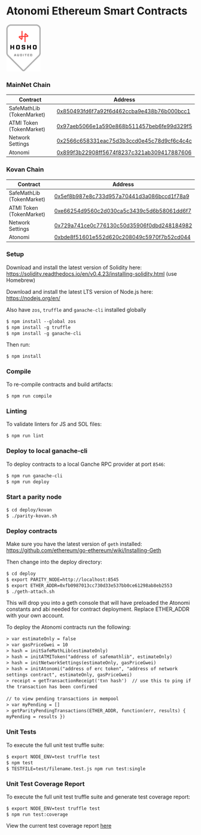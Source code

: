 # Atonomi Ethereum Smart Contracts

<img src="audit/EmblemB.png" alt="Hosho Audited" height="125px"/>

### MainNet Chain

| Contract  | Address |
| ------------- | ------------- |
| SafeMathLib (TokenMarket)  | [0x850493fd6f7a92f6d462ccba9e438b76b000bcc1](https://etherscan.io/address/0x850493fd6f7a92f6d462ccba9e438b76b000bcc1) |
| ATMI Token (TokenMarket)  | [0x97aeb5066e1a590e868b511457beb6fe99d329f5](https://etherscan.io/address/0x97aeb5066e1a590e868b511457beb6fe99d329f5) |
| Network Settings | [0x2566c658331eac75d3b3ccd0e45c78d9cf6c4c4c](https://etherscan.io/address/0x2566c658331eac75d3b3ccd0e45c78d9cf6c4c4c) |
| Atonomi | [0x899f3b22908ff5674f8237c321ab309417887606](https://etherscan.io/address/0x899f3b22908ff5674f8237c321ab309417887606) |

### Kovan Chain

| Contract  | Address |
| ------------- | ------------- |
| SafeMathLib (TokenMarket)  | [0x5ef8b987e8c733d957a70441d3a086bccd1f78a9](https://kovan.etherscan.io/address/0x5ef8b987e8c733d957a70441d3a086bccd1f78a9) |
| ATMI Token (TokenMarket)  | [0xe66254d9560c2d030ca5c3439c5d6b58061dd6f7](https://kovan.etherscan.io/address/0xe66254d9560c2d030ca5c3439c5d6b58061dd6f7) |
| Network Settings | [0x729a741ce0c776130c50d35906f0dbd248184982](https://kovan.etherscan.io/address/0x729a741ce0c776130c50d35906f0dbd248184982) |
| Atonomi | [0xbde8f51601e552d620c208049c5970f7b52cd044](https://kovan.etherscan.io/address/0xbde8f51601e552d620c208049c5970f7b52cd044) |


### Setup

Download and install the latest version of Solidity here: https://solidity.readthedocs.io/en/v0.4.23/installing-solidity.html (use Homebrew)

Download and install the latest LTS version of Node.js here: https://nodejs.org/en/

Also have `zos`, `truffle` and `ganache-cli` installed globally

```
$ npm install --global zos
$ npm install -g truffle
$ npm install -g ganache-cli
```

Then run: 

```
$ npm install
```

### Compile

To re-compile contracts and build artifacts:

```
$ npm run compile
```

### Linting

To validate linters for JS and SOL files:

```
$ npm run lint
```

### Deploy to local ganache-cli

To deploy contracts to a local Ganche RPC provider at port `8546`:

```
$ npm run ganache-cli
$ npm run deploy
```

### Start a parity node

```
$ cd deploy/kovan
$ ./parity-kovan.sh
```

### Deploy contracts

Make sure you have the latest version of `geth` installed: https://github.com/ethereum/go-ethereum/wiki/Installing-Geth

Then change into the deploy directory:

```
$ cd deploy
$ export PARITY_NODE=http://localhost:8545
$ export ETHER_ADDR=0xfb0987013cc730d33e537bb0ce61298ab8eb2553
$ ./geth-attach.sh
```

This will drop you into a geth console that will have preloaded the Atonomi constants and abi needed for contract deployment.  Replace ETHER_ADDR with your own account.

To deploy the Atonomi contracts run the following:
```
> var estimateOnly = false
> var gasPriceGwei = 10
> hash = initSafeMathLib(estimateOnly)
> hash = initATMIToken("address of safemathlib", estimateOnly)
> hash = initNetworkSettings(estimateOnly, gasPriceGwei)
> hash = initAtonomi("address of erc token", "address of network settings contract", estimateOnly, gasPriceGwei)
> receipt = getTransactionReceipt('txn hash')  // use this to ping if the transaction has been confirmed

// to view pending transactions in mempool
> var myPending = []
> getParityPendingTransactions(ETHER_ADDR, function(err, results) { myPending = results })
```

### Unit Tests

To execute the full unit test truffle suite: 

```
$ export NODE_ENV=test truffle test
$ npm test
$ TESTFILE=test/filename.test.js npm run test:single
```

### Unit Test Coverage Report

To execute the full unit test truffle suite and generate test coverage report:

```
$ export NODE_ENV=test truffle test
$ npm run test:coverage
```

View the current test coverage report [here](https://htmlpreview.github.io/?https://raw.githubusercontent.com/atonomi/smart-contracts/master/coverage/contracts/Atonomi.sol.html)
